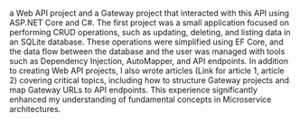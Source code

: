 a Web API project and a Gateway project that interacted with this API using ASP.NET Core and C#. The first project was a small application focused on performing CRUD operations, such as updating, deleting, and listing data in an SQLite database. These operations were simplified using EF Core, and the data flow between the database and the user was managed with tools such as Dependency Injection, AutoMapper, and API endpoints. In addition to creating Web API projects, I also wrote articles (Link for article 1, article 2) covering critical topics, including how to structure Gateway projects and map Gateway URLs to API endpoints. This experience significantly enhanced my understanding of fundamental concepts in Microservice architectures. 
